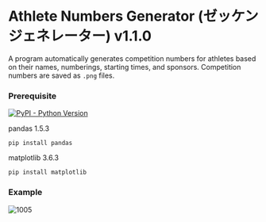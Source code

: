 # Athlete Numbers Generator (ゼッケンジェネレーター) v1.1.0
A program automatically generates competition numbers for athletes based on their names, numberings, starting times, and sponsors. Competition numbers are saved as `.png` files.

### Prerequisite
[![PyPI - Python Version](https://img.shields.io/pypi/pyversions/pandas)](https://www.python.org/downloads/)


pandas 1.5.3
```
pip install pandas
```
matplotlib 3.6.3
```
pip install matplotlib
```

### Example
![1005](https://user-images.githubusercontent.com/111611023/215804432-352abc57-c6a6-4259-8d79-eae4fec4e3ef.png)
